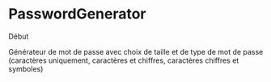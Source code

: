 # PasswordGenerator
Début

Générateur de mot de passe avec choix de taille et de type de mot de passe (caractères uniquement, caractères et chiffres, caractères chiffres et symboles)
